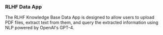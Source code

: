 ### RLHF Data App

The RLHF Knowledge Base Data App is designed to allow users to upload PDF files, extract text from them, and query the extracted information using NLP powered by OpenAI's GPT-4.

